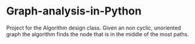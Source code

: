# Graph-analysis-in-Python
Project for the Algorithm design class. Given an non cyclic, unoriented graph the algorithm finds the node that is in the middle of the most paths.
